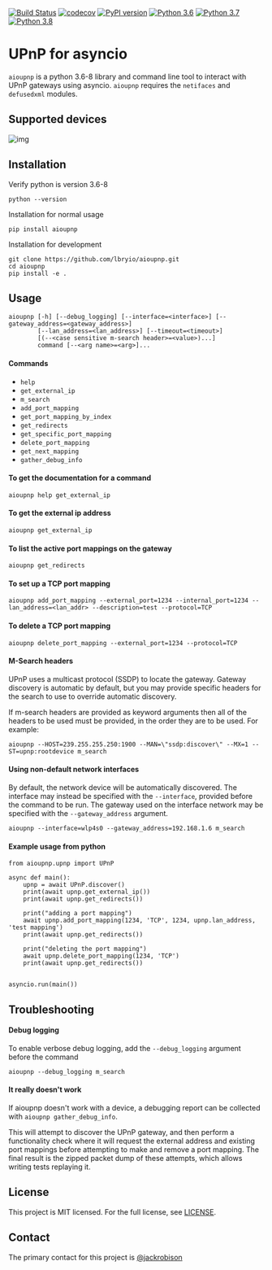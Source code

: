 [![Build Status](https://travis-ci.org/lbryio/aioupnp.svg?branch=master)](https://travis-ci.org/lbryio/aioupnp)
[![codecov](https://codecov.io/gh/lbryio/aioupnp/branch/master/graph/badge.svg)](https://codecov.io/gh/lbryio/aioupnp)
[![PyPI version](https://badge.fury.io/py/aioupnp.svg)](https://badge.fury.io/py/aioupnp)
[![Python 3.6](https://img.shields.io/badge/python-3.6-blue.svg)](https://www.python.org/downloads/release/python-360/)
[![Python 3.7](https://img.shields.io/badge/python-3.7-blue.svg)](https://www.python.org/downloads/release/python-370/)
[![Python 3.8](https://img.shields.io/badge/python-3.8-blue.svg)](https://www.python.org/downloads/release/python-380/)

# UPnP for asyncio

`aioupnp` is a python 3.6-8 library and command line tool to interact with UPnP gateways using asyncio. `aioupnp` requires the `netifaces` and `defusedxml` modules.

## Supported devices
![img](https://i.imgur.com/JtO4glP.png)

## Installation

Verify python is version 3.6-8
```
python --version
```

Installation for normal usage
```
pip install aioupnp
```

Installation for development
```
git clone https://github.com/lbryio/aioupnp.git
cd aioupnp
pip install -e .
```


## Usage

```
aioupnp [-h] [--debug_logging] [--interface=<interface>] [--gateway_address=<gateway_address>]
        [--lan_address=<lan_address>] [--timeout=<timeout>]
        [(--<case sensitive m-search header>=<value>)...]
        command [--<arg name>=<arg>]...
```


#### Commands
* `help`
* `get_external_ip`
* `m_search`
* `add_port_mapping`
* `get_port_mapping_by_index`
* `get_redirects`
* `get_specific_port_mapping`
* `delete_port_mapping`
* `get_next_mapping`
* `gather_debug_info`

#### To get the documentation for a command

    aioupnp help get_external_ip

#### To get the external ip address

    aioupnp get_external_ip

#### To list the active port mappings on the gateway

    aioupnp get_redirects

#### To set up a TCP port mapping
    
    aioupnp add_port_mapping --external_port=1234 --internal_port=1234 --lan_address=<lan_addr> --description=test --protocol=TCP

#### To delete a TCP port mapping

    aioupnp delete_port_mapping --external_port=1234 --protocol=TCP

#### M-Search headers
UPnP uses a multicast protocol (SSDP) to locate the gateway. Gateway discovery is automatic by default, but you may provide specific headers for the search to use to override automatic discovery.

If m-search headers are provided as keyword arguments then all of the headers to be used must be provided, in the order they are to be used. For example:

    aioupnp --HOST=239.255.255.250:1900 --MAN=\"ssdp:discover\" --MX=1 --ST=upnp:rootdevice m_search

#### Using non-default network interfaces
By default, the network device will be automatically discovered. The interface may instead be specified with the `--interface`, provided before the command to be run. The gateway used on the interface network may be specified with the `--gateway_address` argument.

    aioupnp --interface=wlp4s0 --gateway_address=192.168.1.6 m_search


#### Example usage from python

    from aioupnp.upnp import UPnP

    async def main():
        upnp = await UPnP.discover()
        print(await upnp.get_external_ip())
        print(await upnp.get_redirects())

        print("adding a port mapping")
        await upnp.add_port_mapping(1234, 'TCP', 1234, upnp.lan_address, 'test mapping')
        print(await upnp.get_redirects())

        print("deleting the port mapping")
        await upnp.delete_port_mapping(1234, 'TCP')
        print(await upnp.get_redirects())


    asyncio.run(main())


## Troubleshooting

#### Debug logging
To enable verbose debug logging, add the `--debug_logging` argument before the command

    aioupnp --debug_logging m_search

#### It really doesn't work
If aioupnp doesn't work with a device, a debugging report can be collected with `aioupnp gather_debug_info`.

This will attempt to discover the UPnP gateway, and then perform a functionality check where it will request the external address and existing port mappings before attempting to make and remove a port mapping. The final result is the zipped packet dump of these attempts, which allows writing tests replaying it.

## License

This project is MIT licensed. For the full license, see [LICENSE](LICENSE).

## Contact

The primary contact for this project is [@jackrobison](mailto:jackrobison@lbry.com)
